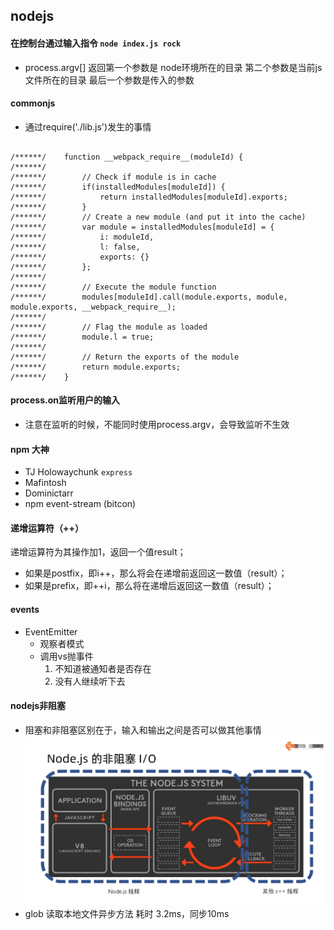 ## nodejs

#### 在控制台通过输入指令 `node index.js rock`
* process.argv[] 返回第一个参数是 node环境所在的目录 第二个参数是当前js文件所在的目录 最后一个参数是传入的参数

#### commonjs
* 通过require('./lib.js')发生的事情
```

/******/ 	function __webpack_require__(moduleId) {
/******/
/******/ 		// Check if module is in cache
/******/ 		if(installedModules[moduleId]) {
/******/ 			return installedModules[moduleId].exports;
/******/ 		}
/******/ 		// Create a new module (and put it into the cache)
/******/ 		var module = installedModules[moduleId] = {
/******/ 			i: moduleId,
/******/ 			l: false,
/******/ 			exports: {}
/******/ 		};
/******/
/******/ 		// Execute the module function
/******/ 		modules[moduleId].call(module.exports, module, module.exports, __webpack_require__);
/******/
/******/ 		// Flag the module as loaded
/******/ 		module.l = true;
/******/
/******/ 		// Return the exports of the module
/******/ 		return module.exports;
/******/ 	}

```
#### process.on监听用户的输入
* 注意在监听的时候，不能同时使用process.argv，会导致监听不生效

#### npm 大神
* TJ Holowaychunk `express`
* Mafintosh 
* Dominictarr
* npm event-stream (bitcon)

#### 递增运算符（++）
递增运算符为其操作加1，返回一个值result；
* 如果是postfix，即i++，那么将会在递增前返回这一数值（result）；
* 如果是prefix，即++i，那么将在递增后返回这一数值（result）；

#### events 
* EventEmitter 
  - 观察者模式
  - 调用vs抛事件
    1. 不知道被通知者是否存在
    2. 没有人继续听下去

#### nodejs非阻塞
* 阻塞和非阻塞区别在于，输入和输出之间是否可以做其他事情
![image](https://github.com/iamflowerdog/nodejs_rock_game/blob/master/image/nodejs.png)
* glob  读取本地文件异步方法 耗时 3.2ms，同步10ms